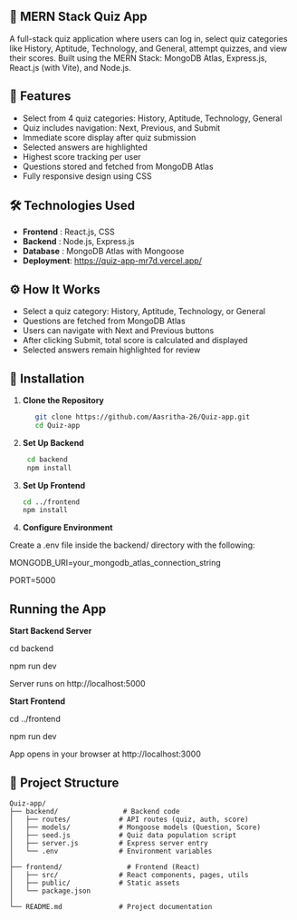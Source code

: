 ## 🧠 MERN Stack Quiz App

A full-stack quiz application where users can log in, select quiz categories like History, Aptitude, Technology, and General, attempt quizzes, and view their scores. Built using the MERN Stack: MongoDB Atlas, Express.js, React.js (with Vite), and Node.js.

## 🚀 Features
- Select from 4 quiz categories: History, Aptitude, Technology, General
- Quiz includes navigation: Next, Previous, and Submit
- Immediate score display after quiz submission
- Selected answers are highlighted
- Highest score tracking per user
- Questions stored and fetched from MongoDB Atlas
- Fully responsive design using CSS

## 🛠️ Technologies Used
- **Frontend** : React.js, CSS
- **Backend** : Node.js, Express.js
- **Database** : MongoDB Atlas with Mongoose
- **Deployment**: https://quiz-app-mr7d.vercel.app/
  
## ⚙️ How It Works
- Select a quiz category: History, Aptitude, Technology, or General
- Questions are fetched from MongoDB Atlas
- Users can navigate with Next and Previous buttons
- After clicking Submit, total score is calculated and displayed
- Selected answers remain highlighted for review

## 🔧 Installation
1. **Clone the Repository**
     ```bash
        git clone https://github.com/Aasritha-26/Quiz-app.git
        cd Quiz-app
2. **Set Up Backend**
   ```bash
    cd backend
    npm install
   
3. **Set Up Frontend**
    ```bash
    cd ../frontend
    npm install
   
4. **Configure Environment**

Create a .env file inside the backend/ directory with the following:

  MONGODB_URI=your_mongodb_atlas_connection_string
  
  PORT=5000

## Running the App

**Start Backend Server**

cd backend

npm run dev

Server runs on http://localhost:5000

**Start Frontend**

cd ../frontend

npm run dev

App opens in your browser at http://localhost:3000

## 📂 Project Structure
```
Quiz-app/
├── backend/                # Backend code
│   ├── routes/            # API routes (quiz, auth, score)
│   ├── models/            # Mongoose models (Question, Score)
│   ├── seed.js            # Quiz data population script
│   ├── server.js          # Express server entry
│   └── .env               # Environment variables
│
├── frontend/                # Frontend (React)
│   ├── src/               # React components, pages, utils
│   ├── public/            # Static assets
│   └── package.json
│
└── README.md              # Project documentation




